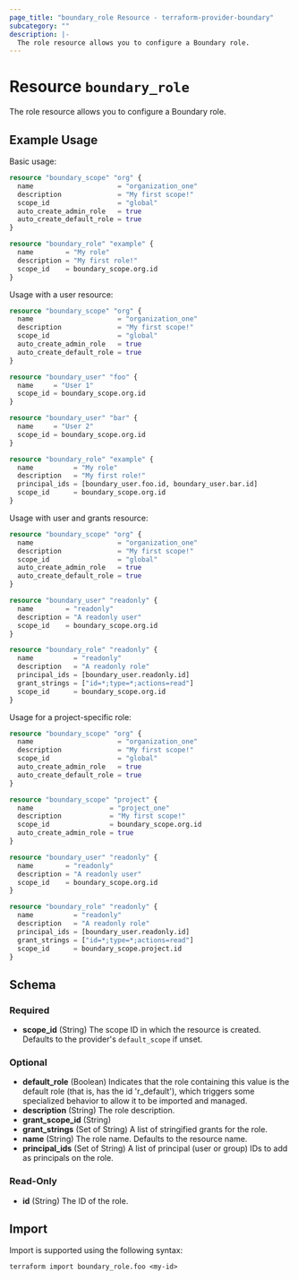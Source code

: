 ```yaml
---
page_title: "boundary_role Resource - terraform-provider-boundary"
subcategory: ""
description: |-
  The role resource allows you to configure a Boundary role.
---
```


# Resource `boundary_role`

The role resource allows you to configure a Boundary role.

## Example Usage

Basic usage:

```terraform
resource "boundary_scope" "org" {
  name                     = "organization_one"
  description              = "My first scope!"
  scope_id                 = "global"
  auto_create_admin_role   = true
  auto_create_default_role = true
}

resource "boundary_role" "example" {
  name        = "My role"
  description = "My first role!"
  scope_id    = boundary_scope.org.id
}
```

Usage with a user resource:

```terraform
resource "boundary_scope" "org" {
  name                     = "organization_one"
  description              = "My first scope!"
  scope_id                 = "global"
  auto_create_admin_role   = true
  auto_create_default_role = true
}

resource "boundary_user" "foo" {
  name     = "User 1"
  scope_id = boundary_scope.org.id
}

resource "boundary_user" "bar" {
  name     = "User 2"
  scope_id = boundary_scope.org.id
}

resource "boundary_role" "example" {
  name          = "My role"
  description   = "My first role!"
  principal_ids = [boundary_user.foo.id, boundary_user.bar.id]
  scope_id      = boundary_scope.org.id
}
```

Usage with user and grants resource:

```terraform
resource "boundary_scope" "org" {
  name                     = "organization_one"
  description              = "My first scope!"
  scope_id                 = "global"
  auto_create_admin_role   = true
  auto_create_default_role = true
}

resource "boundary_user" "readonly" {
  name        = "readonly"
  description = "A readonly user"
  scope_id    = boundary_scope.org.id
}

resource "boundary_role" "readonly" {
  name          = "readonly"
  description   = "A readonly role"
  principal_ids = [boundary_user.readonly.id]
  grant_strings = ["id=*;type=*;actions=read"]
  scope_id      = boundary_scope.org.id
}
```

Usage for a project-specific role:

```terraform
resource "boundary_scope" "org" {
  name                     = "organization_one"
  description              = "My first scope!"
  scope_id                 = "global"
  auto_create_admin_role   = true
  auto_create_default_role = true
}

resource "boundary_scope" "project" {
  name                   = "project_one"
  description            = "My first scope!"
  scope_id               = boundary_scope.org.id
  auto_create_admin_role = true
}

resource "boundary_user" "readonly" {
  name        = "readonly"
  description = "A readonly user"
  scope_id    = boundary_scope.org.id
}

resource "boundary_role" "readonly" {
  name          = "readonly"
  description   = "A readonly role"
  principal_ids = [boundary_user.readonly.id]
  grant_strings = ["id=*;type=*;actions=read"]
  scope_id      = boundary_scope.project.id
}
```

<!-- schema generated by tfplugindocs -->
## Schema

### Required

- **scope_id** (String) The scope ID in which the resource is created. Defaults to the provider's `default_scope` if unset.

### Optional

- **default_role** (Boolean) Indicates that the role containing this value is the default role (that is, has the id 'r_default'), which triggers some specialized behavior to allow it to be imported and managed.
- **description** (String) The role description.
- **grant_scope_id** (String)
- **grant_strings** (Set of String) A list of stringified grants for the role.
- **name** (String) The role name. Defaults to the resource name.
- **principal_ids** (Set of String) A list of principal (user or group) IDs to add as principals on the role.

### Read-Only

- **id** (String) The ID of the role.

## Import

Import is supported using the following syntax:

```shell
terraform import boundary_role.foo <my-id>
```